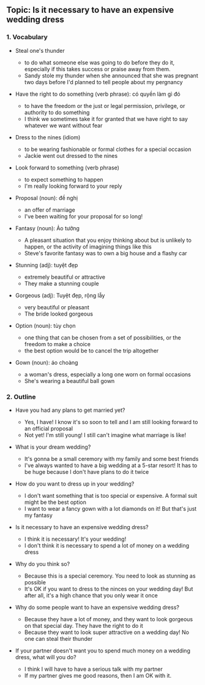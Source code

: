 ## Topic: Is it necessary to have an expensive wedding dress

### 1. Vocabulary
- Steal one's thunder
  + to do what someone else was going to do before they do it, especially if this takes success or praise away from them.
  + Sandy stole my thunder when she announced that she was pregnant two days before I'd planned to tell people about my pergnancy

- Have the right to do something (verb phrase): có quyền làm gì đó
  + to have the freedom or the just or legal permission, privilege, or authority to do something
  + I think we sometimes take it for granted that we have right to say whatever we want without fear

- Dress to the nines (idiom)
  + to be wearing fashionable or formal clothes for a special occasion
  + Jackie went out dressed to the nines

- Look forward to something (verb phrase)
  + to expect something to happen
  + I'm really looking forward to your reply

- Proposal (noun): đề nghị
  + an offer of marriage
  + I've been waiting for your proposal for so long!

- Fantasy (noun): Ảo tưởng
  + A pleasant situation that you enjoy thinking about but is unlikely to happen, or the activity of imagining things like this
  + Steve's favorite fantasy was to own a big house and a flashy car

- Stunning (adj): tuyệt đẹp
  + extremely beautiful or attractive
  + They make a stunning couple

- Gorgeous (adj): Tuyệt đẹp, rộng lẫy
  + very beautiful or pleasant
  + The bride looked gorgeous

- Option (noun): tùy chọn
  + one thing that can be chosen from a set of possibilities, or the freedom to make a choice
  + the best option would be to cancel the trip altogether

- Gown (noun): áo choàng
  + a woman's dress, especially a long one worn on formal occasions
  + She's wearing a beautiful ball gown

### 2. Outline
- Have you had any plans to get married yet?
  + Yes, I have! I know it's so soon to tell and I am still looking forward to an official proposal
  + Not yet! I'm still young! I still can't imagine what marriage is like!

- What is your dream wedding?
  + It's gonna be a small ceremory with my family and some best friends
  + I've always wanted to have a big wedding at a 5-star resort! It has to be huge because I don't have plans to do it twice

- How do you want to dress up in your wedding?
  + I don't want something that is too special or expensive. A formal suit might be the best option
  + I want to wear a fancy gown with a lot diamonds on it! But that's just my fantasy

- Is it necessary to have an expensive wedding dress?
  + I think it is necessary! It's your wedding!
  + I don't think it is necessary to spend a lot of money on a wedding dress

- Why do you think so?
  + Because this is a special ceremory. You need to look as stunning as possible
  + It's OK if you want to dress to the ninces on your wedding day! But after all, it's a high chance that you only wear it once

- Why do some people want to have an expensive wedding dress?
  + Because they have a lot of money, and they want to look gorgeous on that special day. They have the right to do it
  + Because they want to look super attractive on a wedding day! No one can steal their thunder

- If your partner doesn't want you to spend much money on a wedding dress, what will you do?
  + I think I will have to have a serious talk with my partner
  + If my partner gives me good reasons, then I am OK with it.